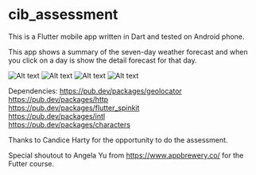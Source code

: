 # cib_assessment

This is a Flutter mobile app written in Dart and tested on Android phone.

This app shows a summary of the seven-day weather forecast and when you click on a day is show the detail forecast for that day.

![Alt text](/screenshot1.png?raw=true "Optional Title")
![Alt text](/screenshot2.png?raw=true "Optional Title")
![Alt text](/screenshot3.png?raw=true "Optional Title")
![Alt text](/screenshot4.png?raw=true "Optional Title")

Dependencies:
   https://pub.dev/packages/geolocator  
   https://pub.dev/packages/http  
   https://pub.dev/packages/flutter_spinkit  
   https://pub.dev/packages/intl  
   https://pub.dev/packages/characters  

Thanks to Candice Harty for the opportunity to do the assessment.

Special shoutout to Angela Yu from https://www.appbrewery.co/ for the Futter course.
